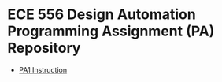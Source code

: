 # ECE 556 Design Automation Programming Assignment (PA) Repository

+ [PA1 Instruction](./PA1/README.md)
